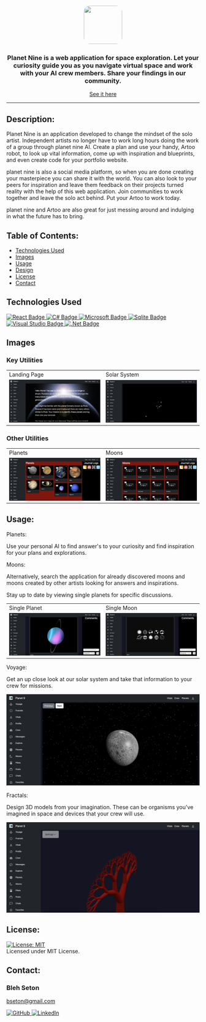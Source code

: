 <div id="header" align="center">
  <a target="_blank" rel="noopener noreferrer" href="https://"><img style="object-fit: cover; width: 100px; height: 100px; border-radius: 1rem;" src="https://i.imgur.com/K0z1k9P.jpg"/></a>
  <h3>Planet Nine is a web application for space exploration. Let your curiosity guide you as you navigate virtual space and work with your AI crew members. Share your findings in our community.</h3>

  [See it here](https://planetnine.azurewebsites.net)

  ---
</div>

  ## Description:

  Planet Nine is an application developed to change the mindset of the solo artist. Independent artists no longer have to work long hours doing the work of a group through planet nine AI. Create a plan and use your handy, Artoo robot, to look up vital information, come up with inspiration and blueprints, and even create code for your portfolio website.

  planet nine is also a social media platform, so when you are done creating your masterpiece you can share it with the world. You can also look to your peers for inspiration and leave them feedback on their projects turned reality with the help of this web application.  Join communities to work together and leave the solo act behind. Put your Artoo to work today.

  planet nine and Artoo are also great for just messing around and indulging in what the future has to bring.

## Table of Contents:

  * [Technologies Used](#technologies-used)
  * [Images](#images)
  * [Usage](#usage)
  * [Design](#design)
  * [License](#license)
  * [Contact](#contact)

## Technologies Used

 <a target="_blank" rel="noopener noreferrer" href="https://react.dev/">
    <img src="https://img.shields.io/badge/react-%2320232a.svg?style=for-the-badge&logo=react&logoColor=%2361DAFB" alt="React Badge" style="max-width: 100%;">
 </a>
 <a target="_blank" rel="noopener noreferrer" href="https://learn.microsoft.com/en-us/dotnet/csharp/">
    <img src="https://img.shields.io/badge/c%23-%23239120.svg?style=for-the-badge&logo=c-sharp&logoColor=white" alt="C# Badge" style="max-width: 100%;">
 </a>
 <a target="_blank" rel="noopener noreferrer" href="https://learn.microsoft.com/">
    <img src="https://img.shields.io/badge/Microsoft-0078D4?style=for-the-badge&logo=microsoft&logoColor=white" alt="Microsoft Badge" style="max-width: 100%;">
 </a>
 <a target="_blank" rel="noopener noreferrer" href="https://www.sqlite.com/">
    <img src="https://img.shields.io/badge/sqlite-%2307405e.svg?style=for-the-badge&logo=sqlite&logoColor=white" alt="Sqlite Badge" style="max-width: 100%;">
 </a>
 <a target="_blank" rel="noopener noreferrer" href="https://www.visualstudio.com/">
    <img src="https://img.shields.io/badge/Visual%20Studio-5C2D91.svg?style=for-the-badge&logo=visual-studio&logoColor=white" alt="Visual Studio Badge" style="max-width: 100%;">
 </a>
 <a target="_blank" rel="noopener noreferrer" href="https://dotnet.microsoft.com/en-us//">
    <img src="https://img.shields.io/badge/.NET-5C2D91?style=for-the-badge&logo=.net&logoColor=white" alt=".Net Badge" style="max-width: 100%;">
 </a>

## Images

### Key Utilities

<div align="center">
   <table>
   <tr>
      <td>Landing Page</td>
      <td>Solar System</td>
   </tr>
   <tr>
      <td style="width: 50%;"><img src="./ClientApp/src/images/homepage.png" alt="Homepage"></td>
      <td style="width: 50%;"><img src="./ClientApp/src/images/solar.png" alt="Solar System"></td>
   </tr>
   </table>
</div>

### Other Utilities

<div align="center">
   <table>
   <tr>
      <td>Planets</td>
      <td>Moons</td>
   </tr>
   <tr>
      <td style="width: 50%;"><img src="./ClientApp/src/images/planets.png"  alt="planet nine planets"></td>
      <td style="width: 50%;"><img src="./ClientApp/src/images/moons.png" alt="planet nine moons"></td>
   </tr>
   </table>
</div>

## Usage:

Planets: 

Use your personal AI to find answer's to your curiosity and find inspiration for your plans and explorations.

Moons:

Alternatively, search the application for already discovered moons and moons created by other artists looking for answers and inspirations.

Stay up to date by viewing single planets for specific discussions.

<div align="center">
   <table>
   <tr>
      <td>Single Planet</td>
      <td>Single Moon</td>
   </tr>
   <tr>
      <td style="width: 50%;"><img src="./ClientApp/src/images/planetsingle.png"  alt="planet nine create community"></td>
      <td style="width: 50%;"><img src="./ClientApp/src/images/moonsingle.png"  alt="planet nine community"></td>
   </tr>
   </table>
</div>

Voyage:

Get an up close look at our solar system and take that information to your crew for missions.

<img src="./ClientApp/src/images/voyage.png"  alt="planet nine dilemmas">

Fractals: 

Design 3D models from your imagination. These can be organisms you've imagined in space and devices that your crew will use.

<img src="./ClientApp/src/images/fractals.png"  alt="planet nine messages">

## License: 

  [![License: MIT](https://img.shields.io/badge/License-MIT-yellow.svg)](https://opensource.org/licenses/MIT)  
  Licensed under MIT License.

## Contact:

### Bleh Seton

bseton@gmail.com

<a target="_blank" rel="noopener noreferrer" href="https://github.com/blehjo">
    <img src="https://img.shields.io/badge/GitHub-100000?style=for-the-badge&logo=github&logoColor=white" alt="GitHub" style="max-width: 100%;">
</a>
<a target="_blank" rel="noopener noreferrer" href="https://www.linkedin.com/in/bleh-s/">
    <img src="https://img.shields.io/badge/LinkedIn-0077B5?style=for-the-badge&logo=linkedin&logoColor=white" alt="LinkedIn" style="max-width: 100%;">
</a>